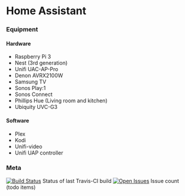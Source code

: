 # Home Assistant 

### Equipment

#### Hardware
  - Raspberry Pi 3
  - Nest (3rd generation)
  - Unifi UAC-AP-Pro
  - Denon AVRX2100W
  - Samsung TV
  - Sonos Play:1
  - Sonos Connect
  - Phillips Hue (Living room and kitchen)
  - Ubiquity UVC-G3

#### Software
 - Plex
 - Kodi
 - Unifi-video
 - Unifi UAP controller

### Meta
[![Build Status](https://travis-ci.org/analbeard/homeassistant.svg?branch=master)](https://travis-ci.org/analbeard/homeassistant) Status of last Travis-CI build
[![Open Issues](https://img.shields.io/github/issues/analbeard/homeassistant.svg)](https://github.com/analbeard/homeassistant/issues) Issue count (todo items)
